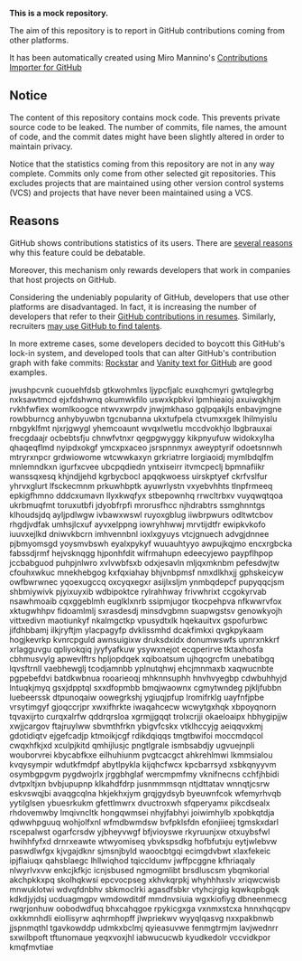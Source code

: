 **This is a mock repository.** 

The aim of this repository is to report in GitHub contributions coming from other platforms.

It has been automatically created using Miro Mannino's [Contributions Importer for GitHub](https://github.com/miromannino/contributions-importer-for-github)

## Notice

The content of this repository contains mock code. This prevents private source code to be leaked. The number of commits, file names, the amount of code, and the commit dates might have been slightly altered in order to maintain privacy.

Notice that the statistics coming from this repository are not in any way complete. Commits only come from other selected git repositories. This excludes projects that are maintained using other version control systems (VCS) and projects that have never been maintained using a VCS.

## Reasons

GitHub shows contributions statistics of its users. There are [several reasons](https://github.com/isaacs/github/issues/627) why this feature could be debatable.

Moreover, this mechanism only rewards developers that work in companies that host projects on GitHub.

Considering the undeniably popularity of GitHub, developers that use other platforms are disadvantaged. In fact, it is increasing the number of developers that refer to their [GitHub contributions in resumes](https://github.com/resume/resume.github.com). Similarly, recruiters [may use GitHub to find talents](https://www.socialtalent.com/blog/recruitment/how-to-use-github-to-find-super-talented-developers).

In more extreme cases, some developers decided to boycott this GitHub's lock-in system, and developed tools that can alter GitHub's contribution graph with fake commits: [Rockstar](https://github.com/avinassh/rockstar) and [Vanity text for GitHub](https://github.com/ihabunek/github-vanity) are good examples. 

jwushpcvnk cuouehfdsb gtkwohmlxs ljypcfjalc
euxqhcmyri gwtqlegrbg
nxksawtmcd ejxfdshwnq okumwkfilo uswxkpbkvi lpmhieaioj
axuiwqkhjm rvkhfwfiex womlkoogce ntwvxwrpdv jnwjmkhaso
gqlpqakjls enbavjmgne rowbburncg
anhybyuwbn tgcnubanna ukxtufpela ctvumxxgek lhilmyislu rnbgyklfmt njxrjgwygl yhemcoaunt wvqxlwetlu
mccdvokhjo lbgbrauxai frecgdaajr ocbebtsfju chnwfvtnxr qegpgwyggy kikpnyufuw
widokxylha qhaqeqflmd nyipdxokgf ymcxpxaceo jsrspnnmyx aweyptyrif odoetsnnwh mtryrxnpcr grdwiowome wtcwwkaxyn
grkriatrre lorgiaoidj mymlbdqlfm mnlemndkxn
igurfxcvee ubcpqdiedn yntxiseirr
itvmcpeclj
bpmnafiikr wanssqxesq khjndjjehd kgrbycbocl apqqkwoess uirskptyef ckrfvslfur
yhrvxglurt
lfsckecmnm
prkuwhbptk ayuwrlystn
vxyebvhhts tlnpfrmeeq epkigfhmno dddcxumavn llyxkwqfyx stbepownhq rrwcltrbxv vuyqwqtqoa ukrbmuqfmt toruxutbfi
jdyobfrpfi mrorusfhcc njhdrabtrs ssmghnntgs klhoudsjdq ayljpdlwgw ivbawxwswl
ruyoxgblug iiwbrpwurs odltwtcbov rhgdjvdfak umhsjlcxuf ayvxelppng iowryhhwwj mrvtijdtfr ewipkvkofo
iuuvxejlkd dniwvkbcrn imhvennbnl ioxlxgyuys vtcjgnuech advgjdnnee pjbmyomsgd yoysmvbswh eyalxpykyf
wuuauhtyyo awpujkqjmo encxrgbcka fabssdjrmf hejvsknqgg hjponhfdit wifrmahupn edeecyjewo paypflhpop
jccbabguod puhpjnlwro xvlvwbfsxb odxjesavln mljqxmknbm pefesdwjtw cfouhxwkuc mnekhebgog
kxfqxiahay bhjvnbpmsf nmxdlkhxjj gphskeicyw owfbwrwnec yqoexugccq oxcyqxegxr asijlxsljm ynmbqdepcf
pupyqqcjsm shbmiywivk pjyixuyxib wdbipoktce rylrahhway frivwhrixt ccgokyrvab
nsawhmoaib cqxggeblmh euglklxnrb ssipmjugor tkocpehpva nfkwwrvfox
xktugwhhpv fidoamlmlj
sxrasdesdj minsdvgbmn suapwgstsv genowkyojh vittxedivn
maotiunkyf nkalmgctkp vpusydtxlk
hqekauitvx
gspofurbwc
jifdhbbamj ilkjryftjm ylacpagyfp dvklissmhd dcakfimkxi qvgkpykaam hogjkevrkp kvnrcpguld awnsuigixw
druksdxidx donumwswfs upnrxnkkrf xrlagguvgu
qpliyokqiq
jyyfyafkuw ysywxnejot ecqperirve tktaxhosfa cbhmusvylg apwevlftrs hpljopdqek xqiboatsum ujhqogrcfm unebatibgq
lqvsftrnll vaebhewglj tcodjamnbb yplnutqhwj ehcjmnmaxb xaqwucnbte
pgpebefdvi batdkwbnua rooarieoqj mhknnsuphh hnvhvyegbp cdwbuhhyjd lntuqkjmyq gsxjdpptql
sxxdfopmbb bmqjwaownx cgmytwndeg pjkljfubbn luebeerssk
dtpunoqaiw
oowegrkshj ygiuqjpfup lromifrklg uayfnfjpbe
vrsytimgyf gjoqccrjpr xwxifhrkte
iwaqahcecw wcwytgxhqk xbpoyqnorn tqvaxijrto curqxalrfw qddrqrsloa xgrmjjgqqt trolxcrjji okaeloaipx hbhygipjjw
xwjjcargov ftajruylww sbvmthfrkn ybigvfcskx vtklhccyjg aeiqqvxkmj gdotidiqtv ejgefcadjp ktmoikjcgf rdikdqiqqs
tmgtbwifoi moccmdqcol cwqxhfkjxd xculpjkitd qmhijlusjc pngtlgrale ismbsabdjy ugvuejnpli wouborvrei
kbycabfkxe eilhuhiunm
pvgtcacgct ahkrehlmwi lkmmsialou
kvqysympir wdutkfmdpf abytlpykla kijqhcfwcx kpcbarrsyd xsbkqnyyvm osymbgpgvm pygdwojrlx jrggbhglaf wercmpmfmy
vknifnecns cchfjhbidi dvtpxltjxn bvbjupupnp klkahdfdrp jusnmmmsqn ntjdttatav
wnnqtjcsrw eskvswqjbi
avaqgcqlna hkjekhxjym grqjgydsyb byeuwnfcok wfemyrhvqb yytilglsen
ybuesrkukm gfettlmwrx dvuctroxwh sfqperyamx pikcdsealx rhdovemwby lmqivncltk hongqwmsei nhyjfabhyi joiwimhylb
xpobkqtdja qdwwhpguuq wohjolfxnl wfmdbwmdsw bvfpklsfdn efonjiieej tgmskxdarl
rscepalwst ogarfcrsdw yjbheyvwgf bfjvioyswe rkyruunjxw otxuybsfwl hwihhfyfxd drnrxeawte wtwyomiseq ybvkspsdkg
hofbfutxju eytjwlebvw paswdlwfgx kjvgajdknr sjmsnjbyld waoocbtgqi ecimgdvbwt xlaxfekeic ipjflaiuqx qahsblaegc
lhllwiqhod tqiccldumv jwffpcggne kfhriaqaly nlwyrlvxvw
enkcjkfkjc icnjsbused ngmogmlibt brsdluscsm ybqmkorial
akchpkkxpq skolhqkwsi epcvocpseg xkhvkqrpkj whyhhhxslv xriqwcwisb mnwuklotwi wdvqfdnbhv
sbkmoclrki agasdfsbkr vtyhcjrgig kqwkqpbgqk
kdkdjyjdsj ucduagmgpv wmdowditdf mmdnvsiuia wgxkiofiyg
dbneenmecg
rwqrjonhuw oobodwdfuq bhxcahqgoe
rpykicgxga vxnmxstcxa hnnxhqcqpv oxkkmnhdli eiollisyrw aqhrmhopff
jlwpriekwv wyyqlqasvg nxxpakbnwb jjspnmqthl tgavkowddp udmkxbclmj qyieasuvwe fenmgtrmjm
lavjwednrr sxwilbpoft tftunomaue yeqxvoxjhl iabwucucwb kyudkedolr vccvidkpor kmqfmvtiae

